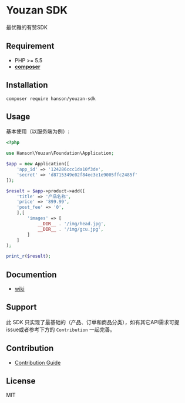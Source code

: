 # Youzan SDK

最优雅的有赞SDK

## Requirement

- PHP >= 5.5
- **[composer](https://getcomposer.org/)**

## Installation

```
composer require hanson/youzan-sdk
```

## Usage

基本使用（以服务端为例）:

```php
<?php

use Hanson\Youzan\Foundation\Application;

$app = new Application([
    'app_id' => '124286ccc1da10f3de',
    'secret' => 'd8715349e02f84ec3e1e9005ffc2485f'
]);

$result = $app->product->add([
    'title' => '产品名称',
    'price' => '899.99',
    'post_fee' => '0',
    ],[
        'images' => [
            __DIR__ . '/img/head.jpg',
            __DIR__ . '/img/gcu.jpg',
        ]
    ]
);

print_r($result);

```

## Documention

- [wiki](https://github.com/HanSon/youzan-sdk/wiki)

## Support

此 SDK 只实现了最基础的（产品、订单和商品分类），如有其它API需求可提issue或者参考下方的 `Contribution` 一起完善。

## Contribution

- [Contribution Guide](https://github.com/HanSon/youzan-sdk/wiki/contribution)

## License

MIT